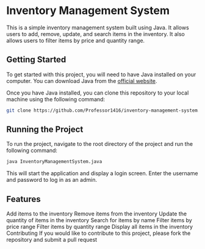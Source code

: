 # Inventory Management System

This is a simple inventory management system built using Java. It allows users to add, remove, update, and search items in the inventory. It also allows users to filter items by price and quantity range.

## Getting Started

To get started with this project, you will need to have Java installed on your computer. You can download Java from the [official website](https://www.oracle.com/java/technologies/javase-downloads.html).

Once you have Java installed, you can clone this repository to your local machine using the following command:

```bash
git clone https://github.com/Professor1416/inventory-management-system.git
```
## Running the Project
To run the project, navigate to the root directory of the project and run the following command:

```bash
java InventoryManagementSystem.java
```

This will start the application and display a login screen. Enter the username and password to log in as an admin.

## Features
Add items to the inventory
Remove items from the inventory
Update the quantity of items in the inventory
Search for items by name
Filter items by price range
Filter items by quantity range
Display all items in the inventory
Contributing
If you would like to contribute to this project, please fork the repository and submit a pull request
